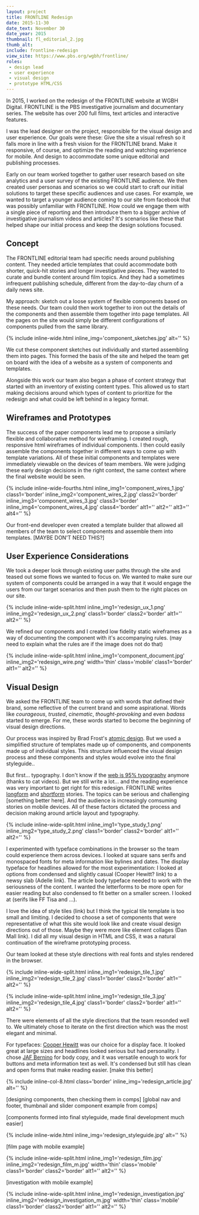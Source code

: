 ```yaml
---
layout: project
title: FRONTLINE Redesign
date: 2015-11-30
date_text: November 30
date_year: 2015
thumbnail: fl_editorial_2.jpg
thumb_alt: 
include: frontline-redesign
view_site: https://www.pbs.org/wgbh/frontline/
roles: 
 - design lead
 - user experience
 - visual design
 - prototype HTML/CSS
---
```


In 2015, I worked on the redesign of the FRONTLINE website at WGBH Digital. FRONTLINE is the PBS investigative journalism and documentary series. The website has over 200 full films, text articles and interactive features.

I was the lead designer on the project, responsible for the visual design and user experience. Our goals were these: Give the site a visual refresh so it falls more in line with a fresh vision for the FRONTLINE brand. Make it responsive, of course, and optimize the reading and watching experience for mobile. And design to accommodate some unique editorial and publishing processes.

Early on our team worked together to gather user research based on site analytics and a user survey of the existing FRONTLINE audience. We then created user personas and scenarios so we could start to craft our initial solutions to target these specific audiences and use cases. For example, we wanted to target a younger audience coming to our site from facebook that was possibly unfamiliar with FRONTLINE. How could we engage them with a single piece of reporting and then introduce them to a bigger archive of investigative journalism videos and articles? It's scenarios like these that helped shape our initial process and keep the design solutions focused.

## Concept

The FRONTLINE editorial team had specific needs around publishing content. They needed article templates that could accommodate both shorter, quick-hit stories and longer investigative pieces. They wanted to curate and bundle content around film topics. And they had a sometimes infrequent publishing schedule, different from the day-to-day churn of a daily news site. 

My approach: sketch out a loose system of flexible components based on these needs. Our team could then work together to iron out the details of the components and then assemble them together into page templates. All the pages on the site would simply be different configurations of components pulled from the same library.

{% include inline-wide.html inline_img='component_sketches.jpg' alt='' %}

We cut these component sketches out individually and started assembling them into pages. This formed the basis of the site and helped the team get on board with the idea of a website as a system of components and templates. 

Alongside this work our team also began a phase of content strategy that started with an inventory of existing content types. This allowed us to start making decisions around which types of content to prioritize for the redesign and what could be left behind in a legacy format. 

## Wireframes and Prototypes

The success of the paper components lead me to propose a similarly flexible and collaborative method for wireframing. I created rough, responsive html wireframes of individual components. I then could easily assemble the components together in different ways to come up with template variations. All of these initial components and templates were immediately viewable on the devices of team members. We were judging these early design decisions in the right context, the same context where the final website would be seen.

{% include inline-wide-fourths.html inline_img1='component_wires_1.jpg' class1='border' inline_img2='component_wires_2.jpg' class2='border' inline_img3='component_wires_3.jpg' class3='border' inline_img4='component_wires_4.jpg' class4='border' alt1='' alt2='' alt3='' alt4='' %}

Our front-end developer even created a template builder that allowed all members of the team to select components and assemble them into templates. [MAYBE DON'T NEED THIS?]

## User Experience Considerations

We took a deeper look through existing user paths through the site and teased out some flows we wanted to focus on. We wanted to make sure our system of components could be arranged in a way that it would engage the users from our target scenarios and then push them to the right places on our site.

{% include inline-wide-split.html inline_img1='redesign_ux_1.png' inline_img2='redesign_ux_2.png'  class1='border' class2='border' alt1='' alt2='' %}

We refined our components and I created low fidelity static wireframes as a way of documenting the component with it's accompanying rules. (may need to explain what the rules are if the image does not do that)

{% include inline-wide-split.html inline_img1='component_document.jpg' inline_img2='redesign_wire.png' width='thin' class='mobile' class1='border' alt1='' alt2='' %}

## Visual Design

We asked the FRONTLINE team to come up with words that defined their brand, some reflective of the current brand and some aspirational. Words like *courageous*, *trusted*, *cinematic*, *thought-provoking* and even *badass* started to emerge. For me, these words started to become the beginning of visual design directions.

Our process was inspired by Brad Frost's [atomic design](http://bradfrost.com/blog/post/atomic-web-design/). But we used a simplified structure of templates made up of components, and components made up of individual styles. This structure influenced the visual design process and these components and styles would evolve into the final styleguide..

But first… typography. I don't know if the [web is 95% typography](https://ia.net/topics/the-web-is-all-about-typography-period) anymore (thanks to cat videos). But we still write a lot… and the reading experience was very important to get right for this redesign. FRONTLINE writes [longform](https://www.pbs.org/wgbh/frontline/article/the-battle-over-bunkerville/) and [shortform](https://www.pbs.org/wgbh/frontline/article/hhs-official-says-agency-lost-track-of-nearly-1500-unaccompanied-minors/) stories. The topics can be serious and challenging [something better here]. And the audience is increasingly comsuming stories on mobile devices. All of these factors dictated the process and decision making around article layout and typography. 

{% include inline-wide-split.html inline_img1='type_study_1.png' inline_img2='type_study_2.png'  class1='border' class2='border' alt1='' alt2='' %}

I experimented with typeface combinations in the browser so the team could experience them across devices. I looked at square sans serifs and monospaced fonts for meta information like bylines and dates. The display typeface for headlines allowed for the most experimentation: I looked at options from condensed and slightly casual (Cooper Hewitt? link) to a newsy slab (Adelle link). The article body typeface needed to work with the seriousness of the content. I wanted the letterforms to be more open for easier reading but also condensed to fit better on a smaller screen. I looked at (serifs like FF Tisa and …). 

I love the idea of style tiles (link) but I think the typical tile template is too small and limiting. I decided to choose a set of components that were representative of what this site would look like and create visual design directions out of those. Maybe they were more like element collages (Dan Mall link). I did all my visual design in HTML and CSS, it was a natural continuation of the wireframe prototyping process. 

Our team looked at these style directions with real fonts and styles rendered in the browser.

{% include inline-wide-split.html inline_img1='redesign_tile_1.jpg' inline_img2='redesign_tile_2.jpg' class1='border' class2='border' alt1='' alt2='' %}

{% include inline-wide-split.html inline_img1='redesign_tile_3.jpg' inline_img2='redesign_tile_4.jpg' class1='border' class2='border' alt1='' alt2='' %}

There were elements of all the style directions that the team resonded well to. We ultimately chose to iterate on the first direction which was the most elegant and minimal. 

For typefaces: [Cooper Hewitt](https://www.cooperhewitt.org/open-source-at-cooper-hewitt/cooper-hewitt-the-typeface-by-chester-jenkins/) was our choice for a display face. It looked great at large sizes and headlines looked serious but had personality. I chose [JAF Bernino](https://justanotherfoundry.com/bernini-sans) for body copy, and it was versatile enough to work for buttons and meta information text as well. It's condensed but still has clean and open forms that make reading easier. [make this better]

{% include inline-col-8.html class='border' inline_img='redesign_article.jpg' alt='' %}

[designing components, then checking them in comps]
[global nav and footer, thumbnail and slider component example from comps]

[components formed into final styleguide, made final development much easier]

{% include inline-wide.html inline_img='redesign_styleguide.jpg' alt='' %}

[film page with mobile example]

{% include inline-wide-split.html inline_img1='redesign_film.jpg' inline_img2='redesign_film_m.jpg' width='thin' class='mobile' class1='border' class2='border' alt1='' alt2='' %}

[investigation with mobile example]

{% include inline-wide-split.html inline_img1='redesign_investigation.jpg' inline_img2='redesign_investigation_m.jpg' width='thin' class='mobile' class1='border' class2='border' alt1='' alt2='' %}



